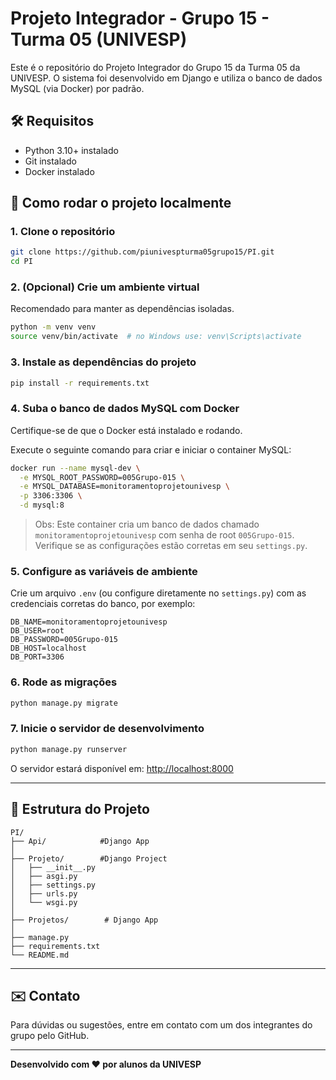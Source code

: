# Projeto Integrador - Grupo 15 - Turma 05 (UNIVESP)

Este é o repositório do Projeto Integrador do Grupo 15 da Turma 05 da UNIVESP. O sistema foi desenvolvido em Django e utiliza o banco de dados MySQL (via Docker) por padrão.

## 🛠️ Requisitos

- Python 3.10+ instalado  
- Git instalado  
- Docker instalado  

## 🚀 Como rodar o projeto localmente

### 1. Clone o repositório

```bash
git clone https://github.com/piunivespturma05grupo15/PI.git
cd PI
```

### 2. (Opcional) Crie um ambiente virtual

Recomendado para manter as dependências isoladas.

```bash
python -m venv venv
source venv/bin/activate  # no Windows use: venv\Scripts\activate
```

### 3. Instale as dependências do projeto

```bash
pip install -r requirements.txt
```

### 4. Suba o banco de dados MySQL com Docker

Certifique-se de que o Docker está instalado e rodando.

Execute o seguinte comando para criar e iniciar o container MySQL:

```bash
docker run --name mysql-dev \
  -e MYSQL_ROOT_PASSWORD=005Grupo-015 \
  -e MYSQL_DATABASE=monitoramentoprojetounivesp \
  -p 3306:3306 \
  -d mysql:8
```

> Obs: Este container cria um banco de dados chamado `monitoramentoprojetounivesp` com senha de root `005Grupo-015`. Verifique se as configurações estão corretas em seu `settings.py`.

### 5. Configure as variáveis de ambiente

Crie um arquivo `.env` (ou configure diretamente no `settings.py`) com as credenciais corretas do banco, por exemplo:

```env
DB_NAME=monitoramentoprojetounivesp
DB_USER=root
DB_PASSWORD=005Grupo-015
DB_HOST=localhost
DB_PORT=3306
```

### 6. Rode as migrações

```bash
python manage.py migrate
```

### 7. Inicie o servidor de desenvolvimento

```bash
python manage.py runserver
```

O servidor estará disponível em: [http://localhost:8000](http://localhost:8000)

---

## 📁 Estrutura do Projeto

```
PI/
├── Api/			#Django App
│
├── Projeto/		#Django Project
│   ├── __init__.py
│   ├── asgi.py
│   ├── settings.py
│   ├── urls.py
│   └── wsgi.py
│
├── Projetos/        # Django App
│
├── manage.py
├── requirements.txt
└── README.md
```

---

## ✉️ Contato

Para dúvidas ou sugestões, entre em contato com um dos integrantes do grupo pelo GitHub.

---

**Desenvolvido com ❤️ por alunos da UNIVESP**
